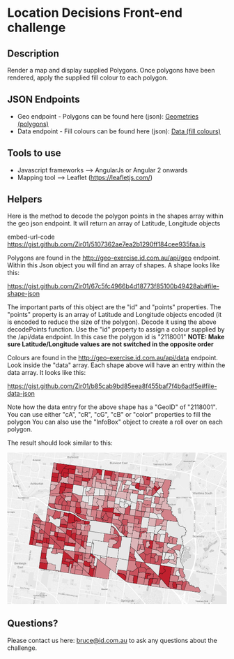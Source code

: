 # Location Decisions Front-end challenge

## Description
Render a map and display supplied Polygons. Once polygons have been rendered, apply the supplied fill colour to each polygon.



## JSON Endpoints
- Geo endpoint - Polygons can be found here (json): [Geometries (polygons)](http://geo-exercise.id.com.au/api/geo)
- Data endpoint - Fill colours can be found here (json): [Data (fill colours)](http://geo-exercise.id.com.au/api/data)



## Tools to use
- Javascript frameworks --> AngularJs or Angular 2 onwards
- Mapping tool --> Leaflet (https://leafletjs.com/)



## Helpers
Here is the method to decode the polygon points in the shapes array within the geo json endpoint. It will return an array of Latitude, Longitude objects

embed-url-code https://gist.github.com/Zir01/5107362ae7ea2b1290ff184cee935faa.js







Polygons are found in the http://geo-exercise.id.com.au/api/geo endpoint. Within this Json object you will find an array of shapes. A shape looks like this:

https://gist.github.com/Zir01/67c5fc4966b4d18773f85100b49428ab#file-shape-json

The important parts of this object are the "id" and "points" properties. The "points" property is an
array of Latitude and Longitude objects encoded (it is encoded to reduce the size of the polygon).
Decode it using the above decodePoints function. Use the "id" property to assign a colour supplied by
the /api/data endpoint. In this case the polygon id is "2118001"
**NOTE: Make sure Latitude/Longitude values are not switched in the opposite order**



Colours are found in the http://geo-exercise.id.com.au/api/data endpoint. Look inside the "data" array. Each shape above will have an entry within the data array. It looks like this:

https://gist.github.com/Zir01/b85cab9bd85eea8f455baf7f4b6adf5e#file-data-json

Note how the data entry for the above shape has a "GeoID" of "2118001". You can use either "cA", "cR", "cG", "cB" or "color" properties to fill the polygon
You can also use the "InfoBox" object to create a roll over on each polygon.



The result should look similar to this:

![image info](./result.png)



## Questions?
Please contact us here: bruce@id.com.au to ask any questions about the challenge.


